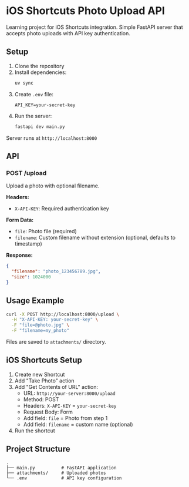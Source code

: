 # iOS Shortcuts Photo Upload API

Learning project for iOS Shortcuts integration. Simple FastAPI server that accepts photo uploads with API key authentication.

## Setup

1. Clone the repository
2. Install dependencies:
   ```bash
   uv sync
   ```
3. Create `.env` file:
   ```
   API_KEY=your-secret-key
   ```
4. Run the server:
   ```bash
   fastapi dev main.py
   ```

Server runs at `http://localhost:8000`

## API

### POST /upload

Upload a photo with optional filename.

**Headers:**
- `X-API-KEY`: Required authentication key

**Form Data:**
- `file`: Photo file (required)
- `filename`: Custom filename without extension (optional, defaults to timestamp)

**Response:**
```json
{
  "filename": "photo_123456789.jpg",
  "size": 1024000
}
```

## Usage Example

```bash
curl -X POST http://localhost:8000/upload \
  -H "X-API-KEY: your-secret-key" \
  -F "file=@photo.jpg" \
  -F "filename=my_photo"
```

Files are saved to `attachments/` directory.

## iOS Shortcuts Setup

1. Create new Shortcut
2. Add "Take Photo" action
3. Add "Get Contents of URL" action:
   - URL: `http://your-server:8000/upload`
   - Method: POST
   - Headers: `X-API-KEY` = `your-secret-key`
   - Request Body: Form
   - Add field: `file` = Photo from step 1
   - Add field: `filename` = custom name (optional)
4. Run the shortcut

## Project Structure

```
.
├── main.py          # FastAPI application
├── attachments/     # Uploaded photos
└── .env             # API key configuration
```
